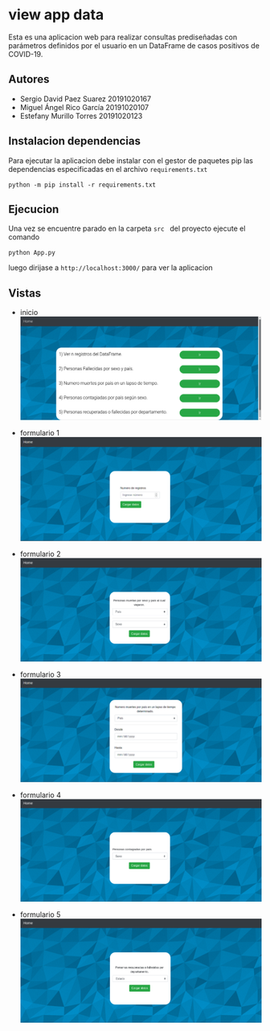 # view app data

Esta es una aplicacion web para realizar consultas prediseñadas con parámetros definidos por el usuario en un DataFrame de casos positivos de COVID-19.

## Autores

- Sergio David Paez Suarez 20191020167
- Miguel Ángel Rico García 20191020107
- Estefany Murillo Torres 20191020123

## Instalacion dependencias

Para ejecutar la aplicacion debe instalar con el gestor de paquetes pip las dependencias especificadas en el archivo `requirements.txt`

```
python -m pip install -r requirements.txt
```
## Ejecucion 
Una vez se encuentre parado en la carpeta `src ` del proyecto ejecute el comando 

```
python App.py
```

luego dirijase a `http://localhost:3000/` para ver la aplicacion

## Vistas

- inicio
![alt text](./doc/Inicio.png)

- formulario 1
![alt text](./doc/formulario_uno.png)

- formulario 2
![alt text](./doc/formulario_dos.png)

- formulario 3
![alt text](./doc/formulario_tres.png)

- formulario 4
![alt text](./doc/formulario_cuatro.png)

- formulario 5
![alt text](./doc/formulario_cinco.png)